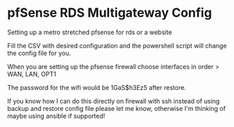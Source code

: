# pfSense RDS Multigateway Config
Setting up a metro stretched pfsense for rds or a website

Fill the CSV with desired configuration and the powershell script will change the config file for you.

When you are setting up the pfsense firewall choose interfaces in order > WAN, LAN, OPT1

The password for the wifi would be 1GaS$h3Ez5 after restore.

If you know how I can do this directly on firewall with ssh instead of using backup and restore config file please let me know, otherwise I'm thinking of maybe using ansible if supported!
